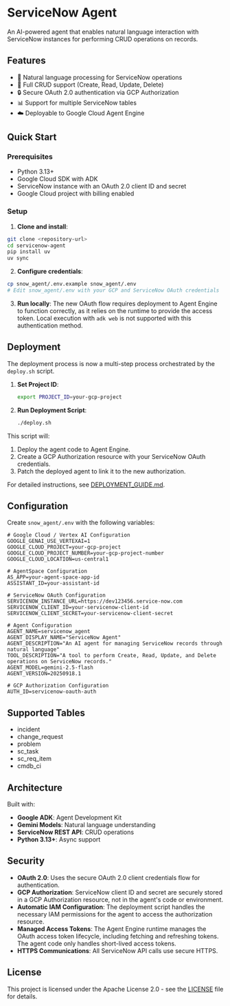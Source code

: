 # ServiceNow Agent

An AI-powered agent that enables natural language interaction with ServiceNow instances for performing CRUD operations on records.

## Features

- 🤖 Natural language processing for ServiceNow operations
- 📝 Full CRUD support (Create, Read, Update, Delete)
- 🔒 Secure OAuth 2.0 authentication via GCP Authorization
- 📊 Support for multiple ServiceNow tables
- ☁️ Deployable to Google Cloud Agent Engine

## Quick Start

### Prerequisites

- Python 3.13+
- Google Cloud SDK with ADK
- ServiceNow instance with an OAuth 2.0 client ID and secret
- Google Cloud project with billing enabled

### Setup

1. **Clone and install**:
```bash
git clone <repository-url>
cd servicenow-agent
pip install uv
uv sync
```

2. **Configure credentials**:
```bash
cp snow_agent/.env.example snow_agent/.env
# Edit snow_agent/.env with your GCP and ServiceNow OAuth credentials
```

3. **Run locally**:
The new OAuth flow requires deployment to Agent Engine to function correctly, as it relies on the runtime to provide the access token. Local execution with `adk web` is not supported with this authentication method.

## Deployment

The deployment process is now a multi-step process orchestrated by the `deploy.sh` script.

1.  **Set Project ID**:
    ```bash
    export PROJECT_ID=your-gcp-project
    ```

2.  **Run Deployment Script**:
    ```bash
    ./deploy.sh
    ```

This script will:
1.  Deploy the agent code to Agent Engine.
2.  Create a GCP Authorization resource with your ServiceNow OAuth credentials.
3.  Patch the deployed agent to link it to the new authorization.

For detailed instructions, see [DEPLOYMENT_GUIDE.md](DEPLOYMENT_GUIDE.md).

## Configuration

Create `snow_agent/.env` with the following variables:

```
# Google Cloud / Vertex AI Configuration
GOOGLE_GENAI_USE_VERTEXAI=1
GOOGLE_CLOUD_PROJECT=your-gcp-project
GOOGLE_CLOUD_PROJECT_NUMBER=your-gcp-project-number
GOOGLE_CLOUD_LOCATION=us-central1

# AgentSpace Configuration
AS_APP=your-agent-space-app-id
ASSISTANT_ID=your-assistant-id

# ServiceNow OAuth Configuration
SERVICENOW_INSTANCE_URL=https://dev123456.service-now.com
SERVICENOW_CLIENT_ID=your-servicenow-client-id
SERVICENOW_CLIENT_SECRET=your-servicenow-client-secret

# Agent Configuration
AGENT_NAME=servicenow_agent
AGENT_DISPLAY_NAME="ServiceNow Agent"
AGENT_DESCRIPTION="An AI agent for managing ServiceNow records through natural language"
TOOL_DESCRIPTION="A tool to perform Create, Read, Update, and Delete operations on ServiceNow records."
AGENT_MODEL=gemini-2.5-flash
AGENT_VERSION=20250918.1

# GCP Authorization Configuration
AUTH_ID=servicenow-oauth-auth
```

## Supported Tables

- incident
- change_request
- problem
- sc_task
- sc_req_item
- cmdb_ci

## Architecture

Built with:
- **Google ADK**: Agent Development Kit
- **Gemini Models**: Natural language understanding
- **ServiceNow REST API**: CRUD operations
- **Python 3.13+**: Async support

## Security

- **OAuth 2.0**: Uses the secure OAuth 2.0 client credentials flow for authentication.
- **GCP Authorization**: ServiceNow client ID and secret are securely stored in a GCP Authorization resource, not in the agent's code or environment.
- **Automatic IAM Configuration**: The deployment script handles the necessary IAM permissions for the agent to access the authorization resource.
- **Managed Access Tokens**: The Agent Engine runtime manages the OAuth access token lifecycle, including fetching and refreshing tokens. The agent code only handles short-lived access tokens.
- **HTTPS Communications**: All ServiceNow API calls use secure HTTPS.

## License

This project is licensed under the Apache License 2.0 - see the [LICENSE](LICENSE) file for details.
